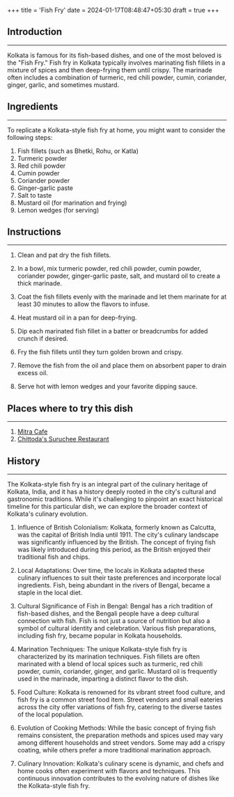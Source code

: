 +++
title = 'Fish Fry'
date = 2024-01-17T08:48:47+05:30
draft = true
+++

## Introduction

---

Kolkata is famous for its fish-based dishes, and one of the most beloved is the "Fish Fry." Fish fry in Kolkata typically involves marinating fish fillets in a mixture of spices and then deep-frying them until crispy. The marinade often includes a combination of turmeric, red chili powder, cumin, coriander, ginger, garlic, and sometimes mustard.

## Ingredients

---

To replicate a Kolkata-style fish fry at home, you might want to consider the following steps:

1. Fish fillets (such as Bhetki, Rohu, or Katla)
2. Turmeric powder
3. Red chili powder
4. Cumin powder
5. Coriander powder
6. Ginger-garlic paste
7. Salt to taste
8. Mustard oil (for marination and frying)
9. Lemon wedges (for serving)

## Instructions

---

1. Clean and pat dry the fish fillets.

2. In a bowl, mix turmeric powder, red chili powder, cumin powder, coriander powder, ginger-garlic
   paste, salt, and mustard oil to create a thick marinade.

3. Coat the fish fillets evenly with the marinade and let them marinate for at least 30 minutes to allow the flavors to infuse.

4. Heat mustard oil in a pan for deep-frying.

5. Dip each marinated fish fillet in a batter or breadcrumbs for added crunch if desired.

6. Fry the fish fillets until they turn golden brown and crispy.

7. Remove the fish from the oil and place them on absorbent paper to drain excess oil.

8. Serve hot with lemon wedges and your favorite dipping sauce.

## Places where to try this dish

---

1. [Mitra Cafe](https://maps.app.goo.gl/qFZp5NXG7jwSdRfw5)
2. [Chittoda's Suruchee Restaurant](https://maps.app.goo.gl/RDkRDuWyZrJqf45j9)

## History

---

The Kolkata-style fish fry is an integral part of the culinary heritage of Kolkata, India, and it has a history deeply rooted in the city's cultural and gastronomic traditions. While it's challenging to pinpoint an exact historical timeline for this particular dish, we can explore the broader context of Kolkata's culinary evolution.

1. Influence of British Colonialism: Kolkata, formerly known as Calcutta, was the capital of British India until 1911. The city's culinary landscape was significantly influenced by the British. The concept of frying fish was likely introduced during this period, as the British enjoyed their traditional fish and chips.

2. Local Adaptations: Over time, the locals in Kolkata adapted these culinary influences to suit their taste preferences and incorporate local ingredients. Fish, being abundant in the rivers of Bengal, became a staple in the local diet.

3. Cultural Significance of Fish in Bengal: Bengal has a rich tradition of fish-based dishes, and the Bengali people have a deep cultural connection with fish. Fish is not just a source of nutrition but also a symbol of cultural identity and celebration. Various fish preparations, including fish fry, became popular in Kolkata households.

4. Marination Techniques: The unique Kolkata-style fish fry is characterized by its marination techniques. Fish fillets are often marinated with a blend of local spices such as turmeric, red chili powder, cumin, coriander, ginger, and garlic. Mustard oil is frequently used in the marinade, imparting a distinct flavor to the dish.

5. Food Culture: Kolkata is renowned for its vibrant street food culture, and fish fry is a common street food item. Street vendors and small eateries across the city offer variations of fish fry, catering to the diverse tastes of the local population.

6. Evolution of Cooking Methods: While the basic concept of frying fish remains consistent, the preparation methods and spices used may vary among different households and street vendors. Some may add a crispy coating, while others prefer a more traditional marination approach.

7. Culinary Innovation: Kolkata's culinary scene is dynamic, and chefs and home cooks often experiment with flavors and techniques. This continuous innovation contributes to the evolving nature of dishes like the Kolkata-style fish fry.
